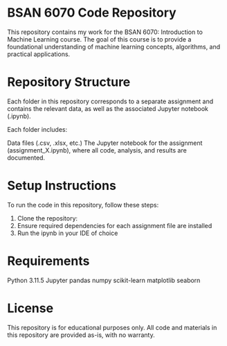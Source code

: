 # BSAN 6070 Code Repository
This repository contains my work for the BSAN 6070: Introduction to Machine Learning course. The goal of this course is to provide a foundational understanding of machine learning concepts, algorithms, and practical applications.
# Repository Structure
Each folder in this repository corresponds to a separate assignment and contains the relevant data, as well as the associated Jupyter notebook (.ipynb).

Each folder includes:

Data files (.csv, .xlsx, etc.)
The Jupyter notebook for the assignment (assignment_X.ipynb), where all code, analysis, and results are documented.

# Setup Instructions
To run the code in this repository, follow these steps:

1. Clone the repository:
2. Ensure required dependencies for each assignment file are installed
3. Run the ipynb in your IDE of choice

# Requirements
Python 3.11.5
Jupyter
pandas
numpy
scikit-learn
matplotlib
seaborn

# License
This repository is for educational purposes only. All code and materials in this repository are provided as-is, with no warranty.
